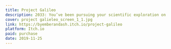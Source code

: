 ```yaml
---
title: Project Galileo
description: 2033: You’ve been pursuing your scientific exploration on Mars, 11 Earth-months into the 12 you’ll be spending in Galileo Base, where you have found the first evidence of another intelligent species. Explore and discover what lies in the depths of Mars in this Incursion for the Trophy Dark system.
cover: project galieleo_screen_1_1.jpg
link: https://byemberandash.itch.io/project-galileo
platform: Itch.io
paid: purchase
date: 2019-11-25
---
```

